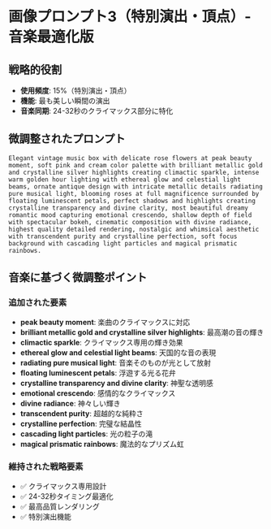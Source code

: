 # 画像プロンプト3（特別演出・頂点）- 音楽最適化版

## 戦略的役割
- **使用頻度**: 15%（特別演出・頂点）
- **機能**: 最も美しい瞬間の演出
- **音楽同期**: 24-32秒のクライマックス部分に特化

## 微調整されたプロンプト

```
Elegant vintage music box with delicate rose flowers at peak beauty moment, soft pink and cream color palette with brilliant metallic gold and crystalline silver highlights creating climactic sparkle, intense warm golden hour lighting with ethereal glow and celestial light beams, ornate antique design with intricate metallic details radiating pure musical light, blooming roses at full magnificence surrounded by floating luminescent petals, perfect shadows and highlights creating crystalline transparency and divine clarity, most beautiful dreamy romantic mood capturing emotional crescendo, shallow depth of field with spectacular bokeh, cinematic composition with divine radiance, highest quality detailed rendering, nostalgic and whimsical aesthetic with transcendent purity and crystalline perfection, soft focus background with cascading light particles and magical prismatic rainbows.
```

## 音楽に基づく微調整ポイント

### 追加された要素
- **peak beauty moment**: 楽曲のクライマックスに対応
- **brilliant metallic gold and crystalline silver highlights**: 最高潮の音の輝き
- **climactic sparkle**: クライマックス専用の輝き効果
- **ethereal glow and celestial light beams**: 天国的な音の表現
- **radiating pure musical light**: 音楽そのものが光として放射
- **floating luminescent petals**: 浮遊する光る花弁
- **crystalline transparency and divine clarity**: 神聖な透明感
- **emotional crescendo**: 感情的なクライマックス
- **divine radiance**: 神々しい輝き
- **transcendent purity**: 超越的な純粋さ
- **crystalline perfection**: 完璧な結晶性
- **cascading light particles**: 光の粒子の滝
- **magical prismatic rainbows**: 魔法的なプリズム虹

### 維持された戦略要素
- ✅ クライマックス専用設計
- ✅ 24-32秒タイミング最適化
- ✅ 最高品質レンダリング
- ✅ 特別演出機能
